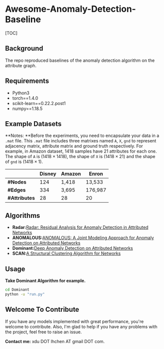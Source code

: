 # Awesome-Anomaly-Detection-Baseline

[TOC]

## Background

The repo reproduced baselines of the anomaly detection algorithm on the attribute graph.

## Requirements

- Python3
- torch==1.4.0
- scikit-learn==0.22.2.post1
- numpy==1.18.5

## Example Datasets

**Notes: **Before the experiments, you need to encapsulate your data in a ``.mat`` file. This ``.mat`` file includes three matrixes named ``A``, ``X``, ``gnd`` to represent adjacency matrix, attribute matrix and ground truth respectively. For example, in Amazon dataset, 1418 samples have 21 attributes for each one. The shape of ``A`` is ($1418\times1418$), the shape of ``X`` is ($1418\times21$) and the shape of ``gnd`` is ($1418\times1$).

|                 | Disney | Amazon | Enron   |
| --------------- | ------ | ------ | ------- |
| **#Nodes**      | 124    | 1,418  | 13,533  |
| **#Edges**      | 334    | 3,695  | 176,987 |
| **#Attributes** | 28     | 28     | 20      |

## Algorithms

+ **Radar:**[Radar: Residual Analysis for Anomaly Detection in Attributed Networks](https://www.ijcai.org/Proceedings/2017/299)
+ **ANOMALOUS:**[ANOMALOUS: A Joint Modeling Approach for Anomaly Detection on Attributed Networks](https://www.ijcai.org/Proceedings/2018/488)
+ **Dominant:**[Deep Anomaly Detection on Attributed Networks](http://www.public.asu.edu/~kding9/pdf/SDM2019_Deep.pdf)
+ **SCAN:**[A Structural Clustering Algorithm for Networks](https://dl.acm.org/doi/abs/10.1145/1281192.1281280)

## Usage

**Take Dominant Algorithm for example.**

```bash
cd Dominant
python -u "run.py"
```

## Welcome To Contribute

If you have any models implemented with great performance, you're welcome to contribute. Also, I'm glad to help if you have any problems with the project, feel free to raise an issue.

**Contact me:** xdu DOT lhchen AT gmail DOT com.